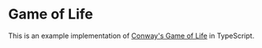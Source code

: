 # Game of Life

This is an example implementation of [Conway's Game of Life](https://en.wikipedia.org/wiki/Conway%27s_Game_of_Life) in TypeScript.
